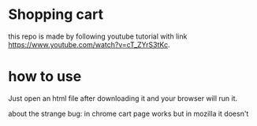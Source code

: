 # Shopping cart

this repo is made by following youtube tutorial with link https://www.youtube.com/watch?v=cT_ZYrS3tKc.

# how to use

Just open an html file after downloading it and your browser will run it.

about the strange bug: in chrome cart page works but in mozilla it doesn't
